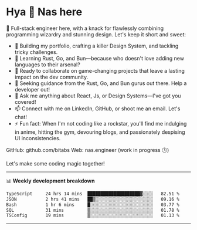 # Hya 👋 Nas here

👋 Full-stack engineer here, with a knack for flawlessly combining programming wizardry and stunning design. Let's keep it short and sweet:

- 🔭 Building my portfolio, crafting a killer Design System, and tackling tricky challenges.
- 🌱 Learning Rust, Go, and Bun—because who doesn't love adding new languages to their arsenal?
- 👯 Ready to collaborate on game-changing projects that leave a lasting impact on the dev community.
- 🤔 Seeking guidance from the Rust, Go, and Bun gurus out there. Help a developer out!
- 💬 Ask me anything about React, Js, or Design Systems—I've got you covered!
- 📫 Connect with me on LinkedIn, GitHub, or shoot me an email. Let's chat!
- ⚡ Fun fact: When I'm not coding like a rockstar, you'll find me indulging in anime, hitting the gym, devouring blogs, and passionately despising UI inconsistencies.

GitHub: github.com/bitabs
Web: nas.engineer (work in progress 🕒)

Let's make some coding magic together!

-------
📊 **Weekly development breakdown**
<!--START_SECTION:waka-->

```txt
TypeScript     24 hrs 14 mins  ████████████████████▓░░░░   82.51 %
JSON           2 hrs 41 mins   ██▒░░░░░░░░░░░░░░░░░░░░░░   09.16 %
Bash           1 hr 6 mins     █░░░░░░░░░░░░░░░░░░░░░░░░   03.77 %
SQL            31 mins         ▒░░░░░░░░░░░░░░░░░░░░░░░░   01.78 %
TSConfig       19 mins         ▒░░░░░░░░░░░░░░░░░░░░░░░░   01.13 %
```

<!--END_SECTION:waka-->
-------
